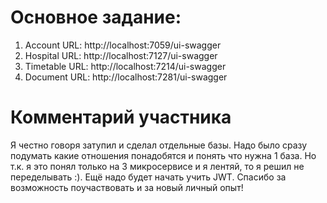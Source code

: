 # Основное задание:
1. Account URL: http://localhost:7059/ui-swagger
2. Hospital URL: http://localhost:7127/ui-swagger
3. Timetable URL: http://localhost:7214/ui-swagger
4. Document URL: http://localhost:7281/ui-swagger

# Комментарий участника
Я честно говоря затупил и сделал отдельные базы. Надо было сразу подумать какие отношения понадобятся и понять что нужна 1 база. Но т.к. я это понял только на 3 микросервисе и я лентяй, то я решил не переделывать :). Ещё надо будет начать учить JWT. Спасибо за возможность поучаствовать и за новый личный опыт!

